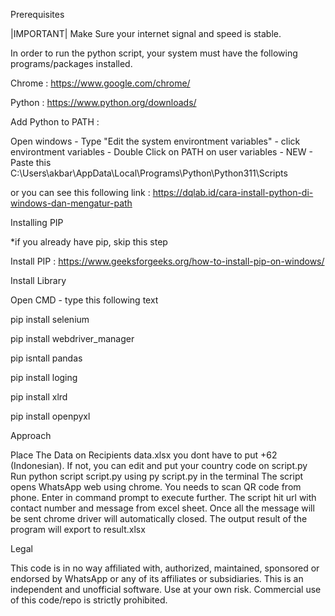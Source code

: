 Prerequisites

|IMPORTANT| Make Sure your internet signal and speed is stable. 

In order to run the python script, your system must have the following programs/packages installed.

Chrome : https://www.google.com/chrome/

Python : https://www.python.org/downloads/

Add Python to PATH : 

Open windows - Type "Edit the system environtment variables" - click environtment variables - Double Click on PATH on user variables - NEW - Paste this C:\Users\akbar\AppData\Local\Programs\Python\Python311\Scripts

or you can see this following link : https://dqlab.id/cara-install-python-di-windows-dan-mengatur-path


Installing PIP

*if you already have pip, skip this step

Install PIP : https://www.geeksforgeeks.org/how-to-install-pip-on-windows/

Install Library

Open CMD - type this following text

pip install selenium

pip install webdriver_manager

pip isntall pandas

pip install loging

pip install xlrd

pip install openpyxl

Approach

Place The Data on Recipients data.xlsx
you dont have to put +62 (Indonesian). If not, you can edit and put your country code on script.py
Run python script script.py using py script.py in the terminal
The script opens WhatsApp web using chrome.
You needs to scan QR code from phone.
Enter in command prompt to execute further.
The script hit url with contact number and message from excel sheet.
Once all the message will be sent chrome driver will automatically closed.
The output result of the program will export to result.xlsx

Legal

This code is in no way affiliated with, authorized, maintained, sponsored or endorsed by WhatsApp or any of its affiliates or subsidiaries. This is an independent and unofficial software. Use at your own risk. Commercial use of this code/repo is strictly prohibited.
